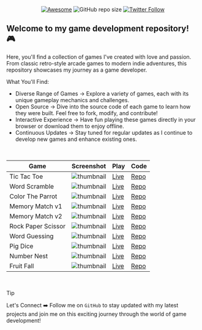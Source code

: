 <div align="center">

[![Awesome](https://awesome.re/badge.svg)](https://awesome.re)
![GitHub repo size](https://img.shields.io/github/repo-size/Pranav-Jadhav09/Games)
[![Twitter Follow](https://img.shields.io/twitter/follow/Pranav_Jadhav09?style=social)](https://twitter.com/Pranav_Jadhav09)

</div>

## Welcome to my game development repository! 🎮

Here, you'll find a collection of games I've created with love and passion. From classic retro-style arcade games to modern indie adventures, this repository showcases my journey as a game developer.

What You'll Find:

- Diverse Range of Games → Explore a variety of games, each with its unique gameplay mechanics and challenges.
- Open Source → Dive into the source code of each game to learn how they were built. Feel free to fork, modify, and contribute!
- Interactive Experience → Have fun playing these games directly in your browser or download them to enjoy offline.
- Continuous Updates → Stay tuned for regular updates as I continue to develop new games and enhance existing ones.

<br />

<div align="center">

| Game               | Screenshot              | Play                                     | Code                          |
| ------------------ | ----------------------- | ---------------------------------------- | ----------------------------- |
| Tic Tac Toe        | ![thumbnail](./assets/) | [Live](https://tic-tac-toe-jrpranav.com) | [Repo](./Tic-Tac-Toe/)        |
| Word Scramble      | ![thumbnail](./assets/) | [Live](https://victoreke.com)            | [Repo](./Word-Scramble/)      |
| Color The Parrot   | ![thumbnail](./assets/) | [Live](https://victoreke.com)            | [Repo](./Color-The-Parrot/)   |
| Memory Match v1    | ![thumbnail](./assets/) | [Live](https://victoreke.com)            | [Repo](./Memory-Match-v1/)    |
| Memory Match v2    | ![thumbnail](./assets/) | [Live](https://victoreke.com)            | [Repo](./Memory-Match-v2/)    |
| Rock Paper Scissor | ![thumbnail](./assets/) | [Live](https://victoreke.com)            | [Repo](./Rock-Paper-Scissor/) |
| Word Guessing      | ![thumbnail](./assets/) | [Live](https://victoreke.com)            | [Repo](./Word-Guessing/)      |
| Pig Dice           | ![thumbnail](./assets/) | [Live](https://victoreke.com)            | [Repo](./Pig-Dice/)           |
| Number Nest        | ![thumbnail](./assets/) | [Live](https://victoreke.com)            | [Repo](./Number-Nest/)        |
| Fruit Fall         | ![thumbnail](./assets/) | [Live](https://victoreke.com)            | [Repo](./Fruit-Fall/)         |

</div>

<br />

> [!TIP]
> Let's Connect ➡️ Follow me on `GitHub` to stay updated with my latest projects and join me on this exciting journey through the world of game development!
